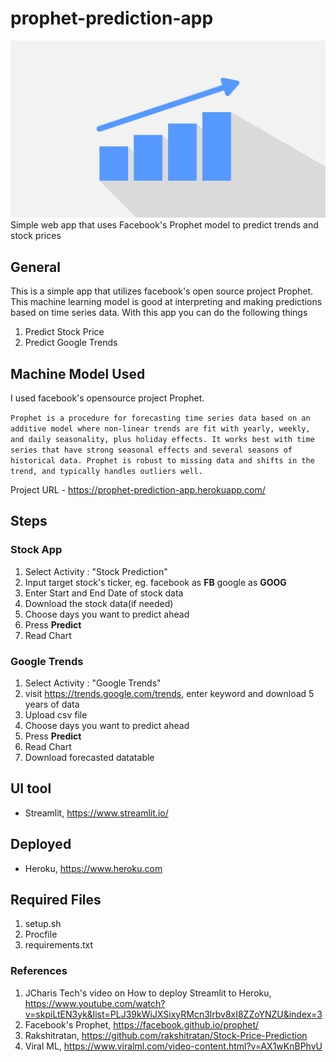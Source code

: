 # prophet-prediction-app

![alt text](https://github.com/serlaluz/prophet-prediction-app/blob/master/graph.png?raw=true)
Simple web app that uses Facebook's Prophet model to predict trends and stock prices

## General 
This is a simple app that utilizes facebook's open source project Prophet. This machine learning model is good at interpreting and making predictions based on time series data. With this app you can do the following things

1. Predict Stock Price
2. Predict Google Trends

## Machine Model Used

I used facebook's opensource project Prophet. 

```Prophet is a procedure for forecasting time series data based on an additive model where non-linear trends are fit with yearly, weekly, and daily seasonality, plus holiday effects. It works best with time series that have strong seasonal effects and several seasons of historical data. Prophet is robust to missing data and shifts in the trend, and typically handles outliers well.```

Project URL - https://prophet-prediction-app.herokuapp.com/

## Steps
### Stock App
1. Select Activity : "Stock Prediction" 
2. Input target stock's ticker, eg. facebook as **FB** google as **GOOG**
3. Enter Start and End Date of stock data
4. Download the stock data(if needed)
5. Choose days you want to predict ahead
6. Press **Predict**
7. Read Chart

### Google Trends
1. Select Activity : "Google Trends"
2. visit https://trends.google.com/trends, enter keyword and download 5 years of data
3. Upload csv file
4. Choose days you want to predict ahead
5. Press **Predict**
6. Read Chart
7. Download forecasted datatable

## UI tool
* Streamlit, https://www.streamlit.io/

## Deployed
* Heroku, https://www.heroku.com

## Required Files
1. setup.sh
2. Procfile
3. requirements.txt

### References
1. JCharis Tech's video on How to deploy Streamlit to Heroku, https://www.youtube.com/watch?v=skpiLtEN3yk&list=PLJ39kWiJXSixyRMcn3lrbv8xI8ZZoYNZU&index=3
2. Facebook's Prophet, https://facebook.github.io/prophet/
3. Rakshitratan, https://github.com/rakshitratan/Stock-Price-Prediction
4. Viral ML, https://www.viralml.com/video-content.html?v=AX1wKnBPhvU

